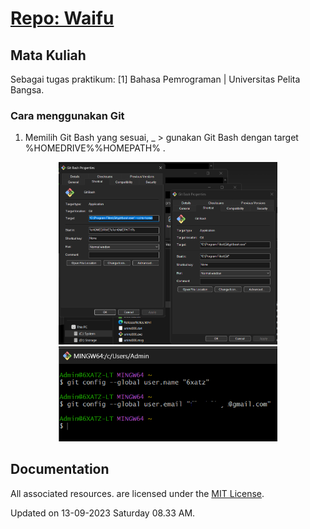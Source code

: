 # <a href="" target="_blank">Repo: Waifu</a>

## Mata Kuliah
Sebagai tugas praktikum: [1] Bahasa Pemrograman | Universitas Pelita Bangsa. 

### Cara menggunakan Git
1. Memilih Git Bash yang sesuai,
  _ > gunakan Git Bash dengan target %HOMEDRIVE%%HOMEPATH% .
<p align="center">
  <img src="/ss/1.png" width="350">
  <img src="/ss/2.png" width="350"">
</p>

## Documentation
All associated resources. are licensed under the [MIT License](https://mit-license.org/).

Updated on 13-09-2023 Saturday 08.33 AM.
